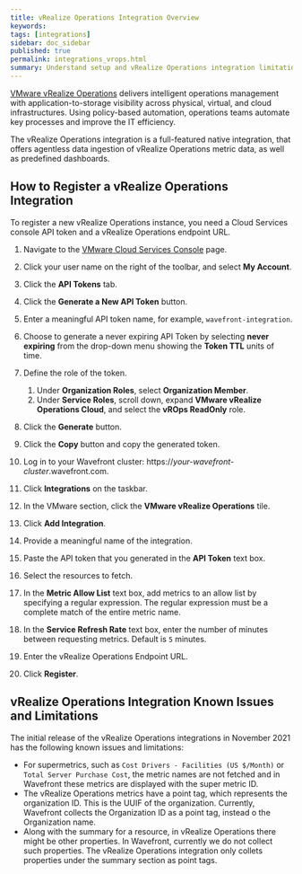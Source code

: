 ```yaml
---
title: vRealize Operations Integration Overview
keywords:
tags: [integrations]
sidebar: doc_sidebar
published: true
permalink: integrations_vrops.html
summary: Understand setup and vRealize Operations integration limitations and caveats.
---
```

[VMware vRealize Operations](https://www.vmware.com/products/vrealize-operations.html) delivers intelligent operations management with application-to-storage visibility across physical, virtual, and cloud infrastructures. Using policy-based automation, operations teams automate key processes and improve the IT efficiency.


The vRealize Operations integration is a full-featured native integration, that offers agentless data ingestion of vRealize Operations metric data, as well as predefined dashboards.

## How to Register a vRealize Operations Integration

To register a new vRealize Operations instance, you need a Cloud Services console API token and a vRealize Operations endpoint URL.


1. Navigate to the [VMware Cloud Services Console](https://console.cloud.vmware.com/csp/gateway/discovery) page.
1. Click your user name on the right of the toolbar, and select **My Account**.
1. Click the **API Tokens** tab.
1. Click the **Generate a New API Token** button.
1. Enter a meaningful API token name, for example, `wavefront-integration`.
1. Choose to generate a never expiring API Token by selecting **never expiring** from the drop-down menu showing the **Token TTL** units of time.
1. Define the role of the token. 
   
   1. Under **Organization Roles**, select **Organization Member**.
   1. Under **Service Roles**, scroll down, expand **VMware vRealize Operations Cloud**, and select the **vROps ReadOnly** role.
1. Click the **Generate** button.
1. Click the **Copy** button and copy the generated token.
1. Log in to your Wavefront cluster: https://*your-wavefront-cluster*.wavefront.com.
1. Click **Integrations** on the taskbar. 
1. In the VMware section, click the **VMware vRealize Operations** tile.
1. Click **Add Integration**.
1. Provide a meaningful name of the integration.
1. Paste the API token that you generated in the **API Token** text box.
1. Select the resources to fetch.
1. In the **Metric Allow List** text box, add metrics to an allow list by specifying a regular expression. The regular expression must be a complete match of the entire metric name. 
1. In the **Service Refresh Rate** text box, enter the number of minutes between requesting metrics. Default is `5` minutes.
1. Enter the vRealize Operations Endpoint URL.
1. Click **Register**.

## vRealize Operations Integration Known Issues and Limitations

The initial release of the vRealize Operations integrations in November 2021 has the following known issues and limitations:

* For supermetrics, such as `Cost Drivers - Facilities (US $/Month)` or `Total Server Purchase Cost`, the metric names are not fetched and in Wavefront these metrics are displayed with the super metric ID.
* The vRealize Operations metrics have a point tag, which represents the organization ID. This is the UUIF of the organization. Currently, Wavefront collects the Organization ID as a point tag, instead o the Organization name.
* Along with the summary for a resource, in vRealize Operations there might be other properties. In Wavefront, currently we do not collect such properties. The vRealize Operations integration only collets properties under the summary section as point tags.
